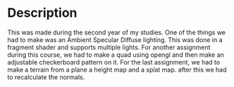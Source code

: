# Description
This was made during the second year of my studies. One of the things we had to make was an Ambient Specular Diffuse lighting. 
This was done in a fragment shader and supports multiple lights. For another assignment during this course, we had to make a quad using opengl and then make an adjustable checkerboard pattern on it.
For the last assignment, we had to make a terrain from a plane a height map and a splat map. after this we had to recalculate the normals.
